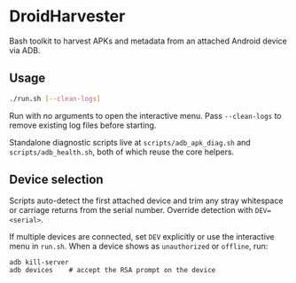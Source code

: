 # DroidHarvester

Bash toolkit to harvest APKs and metadata from an attached Android device via ADB.

## Usage

```bash
./run.sh [--clean-logs]
```

Run with no arguments to open the interactive menu. Pass `--clean-logs` to remove existing log files before starting.

Standalone diagnostic scripts live at `scripts/adb_apk_diag.sh` and `scripts/adb_health.sh`, both of which reuse the core helpers.

## Device selection

Scripts auto-detect the first attached device and trim any stray whitespace or carriage returns from the serial number. Override detection with `DEV=<serial>`.

If multiple devices are connected, set `DEV` explicitly or use the interactive menu in `run.sh`. When a device shows as `unauthorized` or `offline`, run:

```
adb kill-server
adb devices    # accept the RSA prompt on the device
```
